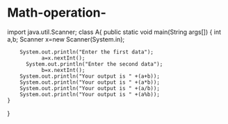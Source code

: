 # Math-operation-
import java.util.Scanner;
class A{
    public static void main(String args[])
    {  int a,b;
         Scanner x=new Scanner(System.in);
      
        System.out.println("Enter the first data");
               a=x.nextInt();
          System.out.println("Enter the second data");
               b=x.nextInt();
        System.out.println("Your output is " +(a+b));
        System.out.println("Your output is " +(a*b));
        System.out.println("Your output is " +(a/b));
        System.out.println("Your output is " +(a%b));
    }
}
